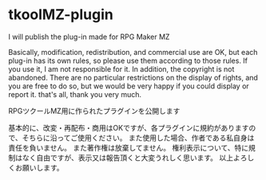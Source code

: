 # tkoolMZ-plugin
<en>
I will publish the plug-in made for RPG Maker MZ

Basically, modification, redistribution, and commercial use are OK, but each plug-in has its own rules, so please use them according to those rules.
If you use it, I am not responsible for it.
In addition, the copyright is not abandoned.
There are no particular restrictions on the display of rights, and you are free to do so, but we would be very happy if you could display or report it.
that's all, thank you very much.

<ja>
RPGツクールMZ用に作られたプラグインを公開します
 
基本的に、改変・再配布・商用はOKですが、各プラグインに規約がありますので、そちらに沿ってご使用ください。
また使用した場合、作者である私自身は責任を負いません。
また著作権は放棄してません。
権利表示について、特に規制はなく自由ですが、表示又は報告頂くと大変うれしく思います。
以上よろしくお願いします。
